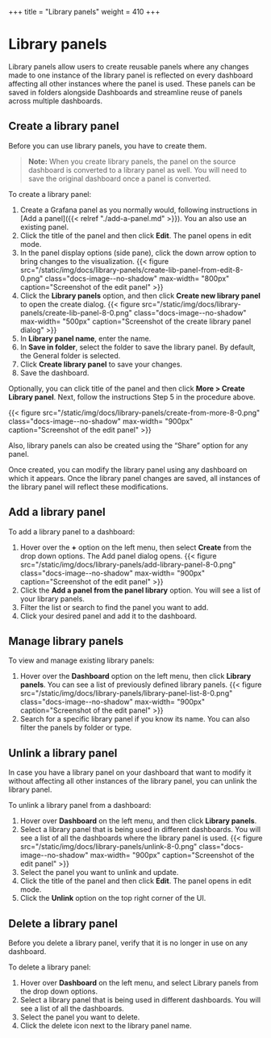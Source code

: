 +++
title = "Library panels"
weight = 410
+++

# Library panels

Library panels allow users to create reusable panels where any changes made to one instance of the library panel is reflected on every dashboard affecting all other instances where the panel is used. These panels can be saved in folders alongside Dashboards and streamline reuse of panels across multiple dashboards.

## Create a library panel

Before you can use library panels, you have to create them.

> **Note:** When you create library panels, the panel on the source dashboard is converted to a library panel as well. You will need to save the original dashboard once a panel is converted. 

To create a library panel:

1. Create a Grafana panel as you normally would, following instructions in [Add a panel]({{< relref "./add-a-panel.md" >}}). You an also use an existing panel.
1. Click the title of the panel and then click **Edit**. The panel opens in edit mode.
1. In the panel display options (side pane), click the down arrow option to bring changes to the visualization.
   {{< figure src="/static/img/docs/library-panels/create-lib-panel-from-edit-8-0.png" class="docs-image--no-shadow" max-width= "800px" caption="Screenshot of the edit panel" >}}
1. Click the **Library panels** option, and then click **Create new library panel** to open the create dialog.
   {{< figure src="/static/img/docs/library-panels/create-lib-panel-8-0.png" class="docs-image--no-shadow" max-width= "500px" caption="Screenshot of the create library panel dialog" >}}
1. In **Library panel name**, enter the name.
1. In **Save in folder**, select the folder to save the library panel. By default, the General folder is selected.
1. Click **Create library panel** to save your changes.
1. Save the dashboard.

Optionally, you can click title of the panel and then click **More > Create Library panel**. Next, follow the instructions Step 5 in the procedure above.

   {{< figure src="/static/img/docs/library-panels/create-from-more-8-0.png" class="docs-image--no-shadow" max-width= "900px" caption="Screenshot of the edit panel" >}}

Also, library panels can also be created using the “Share” option for any panel.

Once created, you can modify the library panel using any dashboard on which it appears. Once the library panel changes are saved, all instances of the library panel will reflect these modifications.

## Add a library panel

To add a library panel to a dashboard:

1. Hover over the **+** option on the left menu, then select **Create** from the drop down options. The Add panel dialog opens.
   {{< figure src="/static/img/docs/library-panels/add-library-panel-8-0.png" class="docs-image--no-shadow" max-width= "900px" caption="Screenshot of the edit panel" >}}
1. Click the **Add a panel from the panel library** option. You will see a list of your library panels.
1. Filter the list or search to find the panel you want to add.
1. Click your desired panel and add it to the dashboard.

## Manage library panels

To view and manage existing library panels:

1. Hover over the **Dashboard** option on the left menu, then click **Library panels**. You can see a list of previously defined library panels.
   {{< figure src="/static/img/docs/library-panels/library-panel-list-8-0.png" class="docs-image--no-shadow" max-width= "900px" caption="Screenshot of the edit panel" >}}
1. Search for a specific library panel if you know its name. You can also filter the panels by folder or type.

## Unlink a library panel

In case you have a library panel on your dashboard that want to modify it without affecting all other instances of the library panel, you can unlink the library panel.

To unlink a library panel from a dashboard:

1. Hover over **Dashboard** on the left menu, and then click **Library panels**.
1. Select a library panel that is being used in different dashboards. You will see a list of all the dashboards where the library panel is used.
   {{< figure src="/static/img/docs/library-panels/unlink-8-0.png" class="docs-image--no-shadow" max-width= "900px" caption="Screenshot of the edit panel" >}}
1. Select the panel you want to unlink and update. 
1. Click the title of the panel and then click **Edit**. The panel opens in edit mode.
1. Click the **Unlink** option on the top right corner of the UI.

## Delete a library panel

Before you delete a library panel, verify that it is no longer in use on any dashboard.

To delete a library panel:

1. Hover over **Dashboard** on the left menu, and select Library panels from the drop down options.
1. Select a library panel that is being used in different dashboards. You will see a list of all the dashboards.
1. Select the panel you want to delete.
1. Click the delete icon next to the library panel name.
